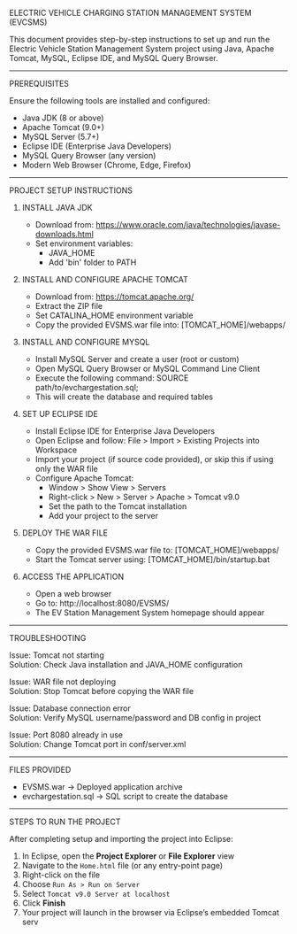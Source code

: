 ELECTRIC VEHICLE CHARGING STATION MANAGEMENT SYSTEM (EVCSMS)

This document provides step-by-step instructions to set up and run the Electric Vehicle Station Management System project using Java, Apache Tomcat, MySQL, Eclipse IDE, and MySQL Query Browser.

----------------------------------------------------------------------
PREREQUISITES

Ensure the following tools are installed and configured:

- Java JDK (8 or above)
- Apache Tomcat (9.0+)
- MySQL Server (5.7+)
- Eclipse IDE (Enterprise Java Developers)
- MySQL Query Browser (any version)
- Modern Web Browser (Chrome, Edge, Firefox)

----------------------------------------------------------------------
PROJECT SETUP INSTRUCTIONS

1. INSTALL JAVA JDK
   - Download from: https://www.oracle.com/java/technologies/javase-downloads.html
   - Set environment variables:
     - JAVA_HOME
     - Add 'bin' folder to PATH

2. INSTALL AND CONFIGURE APACHE TOMCAT
   - Download from: https://tomcat.apache.org/
   - Extract the ZIP file
   - Set CATALINA_HOME environment variable
   - Copy the provided EVSMS.war file into:
     [TOMCAT_HOME]/webapps/

3. INSTALL AND CONFIGURE MYSQL
   - Install MySQL Server and create a user (root or custom)
   - Open MySQL Query Browser or MySQL Command Line Client
   - Execute the following command:
     SOURCE path/to/evchargestation.sql;
   - This will create the database and required tables

4. SET UP ECLIPSE IDE
   - Install Eclipse IDE for Enterprise Java Developers
   - Open Eclipse and follow:
     File > Import > Existing Projects into Workspace
   - Import your project (if source code provided), or skip this if using only the WAR file
   - Configure Apache Tomcat:
     - Window > Show View > Servers
     - Right-click > New > Server > Apache > Tomcat v9.0
     - Set the path to the Tomcat installation
     - Add your project to the server

5. DEPLOY THE WAR FILE
   - Copy the provided EVSMS.war file to:
     [TOMCAT_HOME]/webapps/
   - Start the Tomcat server using:
     [TOMCAT_HOME]/bin/startup.bat

6. ACCESS THE APPLICATION
   - Open a web browser
   - Go to: http://localhost:8080/EVSMS/
   - The EV Station Management System homepage should appear

----------------------------------------------------------------------
TROUBLESHOOTING

Issue: Tomcat not starting  
Solution: Check Java installation and JAVA_HOME configuration

Issue: WAR file not deploying  
Solution: Stop Tomcat before copying the WAR file

Issue: Database connection error  
Solution: Verify MySQL username/password and DB config in project

Issue: Port 8080 already in use  
Solution: Change Tomcat port in conf/server.xml

----------------------------------------------------------------------
FILES PROVIDED

- EVSMS.war               → Deployed application archive
- evchargestation.sql     → SQL script to create the database

----------------------------------------------------------------------
STEPS TO RUN THE PROJECT

After completing setup and importing the project into Eclipse:

1. In Eclipse, open the **Project Explorer** or **File Explorer** view  
2. Navigate to the `Home.html` file (or any entry-point page)  
3. Right-click on the file  
4. Choose `Run As > Run on Server`  
5. Select `Tomcat v9.0 Server at localhost`  
6. Click **Finish**  
7. Your project will launch in the browser via Eclipse’s embedded Tomcat serv
